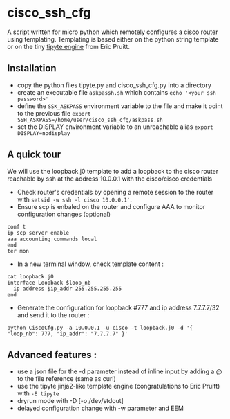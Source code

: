 # cisco_ssh_cfg

A script written for micro python which remotely configures a cisco router using templating.
Templating is based either on the python string template or on the tiny [tipyte engine](https://github.com/ericpruitt/tipyte) from Eric Pruitt.

## Installation

- copy the python files tipyte.py and cisco_ssh_cfg.py into a directory
- create an executable file `askpassh.sh` which contains
```echo '<your ssh password>'```
- define the `SSK_ASKPASS` environment variable to the file and make it point to the previous file
```export SSH_ASKPASS=/home/user/cisco_ssh_cfg/askpass.sh```
- set the DISPLAY environment variable to an unreachable alias
```export DISPLAY=nodisplay```

## A quick tour

We will use the loopback.j0 template to add a loopback to the cisco router reachable by ssh at the address 10.0.0.1 with the cisco/cisco credentials

- Check router's credentials by opening a remote session to the router with `setsid -w ssh -l cisco 10.0.0.1'`. 
- Ensure scp is enbaled on the router and configure AAA to monitor configuration changes (optional)
```
conf t
ip scp server enable
aaa accounting commands local
end
ter mon
```
- In a new terminal window, check template content :
```
cat loopback.j0
interface Loopback $loop_nb
  ip address $ip_addr 255.255.255.255
end
```
- Generate the configuration for loopback #777 and ip address 7.7.7.7/32 and send it to the router :
```
python CiscoCfg.py -a 10.0.0.1 -u cisco -t loopback.j0 -d '{ "loop_nb": 777, "ip_addr": "7.7.7.7" }'
```


## Advanced features :
- use a json file for the -d parameter instead of inline input by adding a @ to the file reference (same as curl)
- use the tipyte jinja2-like template engine (congratulations to Eric Pruitt) with `-E tipyte`
- dryrun mode with -D [-o /dev/stdout]
- delayed configuration change with -w parameter and EEM

